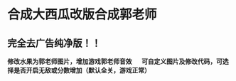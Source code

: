 # 合成大西瓜改版合成郭老师
## 完全去广告纯净版！！
**修改水果为郭老师图片，增加游戏郭老师音效**
&emsp;
**可自定义图片及修改代码，可选择是否开启无敌或分数增加（默认全关，游戏正常）**
